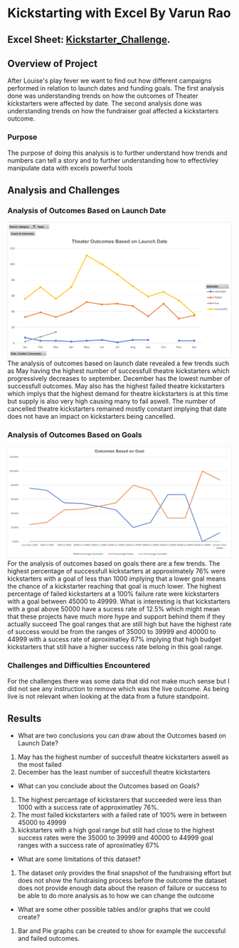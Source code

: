 # Kickstarting with Excel By Varun Rao

## Excel Sheet: [Kickstarter_Challenge](Kickstarter_Challenge.xlsx).

## Overview of Project
After Louise's play fever we want to find out how different campaigns performed in relation to launch dates and funding goals. 
The first analysis done was understanding trends on how the outcomes of Theater kickstarters were affected by date.
The second analysis done was understanding trends on how the fundraiser goal affected a kickstarters outcome.   
### Purpose
The purpose of doing this analysis is to further understand how trends and numbers can tell a story and to further understanding how to effectivley manipulate data with excels powerful tools
## Analysis and Challenges

### Analysis of Outcomes Based on Launch Date
![Theatre_Outcomes_Based_on_Launch_Date](Resources/Theater_Outcomes_vs_Launch.png)
The analysis of outcomes based on launch date revealed a few trends such as May having the highest number of successfull theatre kickstarters which progressively decreases to september.
December has the lowest number of successfull outcomes. May also has the highest failed theatre kickstarters which implys that the highest demand for theatre kickstarters is at this time but supply is also very high causing many to fail aswell.
The number of cancelled theatre kickstarters remained mostly constant implying that date does not have an impact on kickstarters being cancelled.
### Analysis of Outcomes Based on Goals
![Outcomes_Based_on_Goals](Resources/Outcomes_vs_Goals.png)
For the analysis of outcomes based on goals there are a few trends. The highest percentage of successfull kickstarters at approximately 76% were kickstarters with a goal of less than 1000 implying that a lower goal means the chance of a kickstarter reaching that goal is much lower.
The highest percentage of failed kickstarters at a 100% failure rate were kickstarters with a goal between 45000 to 49999. What is interesting is that kickstarters with a goal above 50000 have a sucess rate of 12.5% which might mean that these projects have much more hype and support behind them if they actually succeed
The goal ranges that are still high but have the highest rate of success would be from the ranges of 35000 to 39999 and 40000 to 44999 with a sucess rate of aproximatley 67% implying that high budget kickstarters that still have a higher success rate belong in this goal range.
### Challenges and Difficulties Encountered
For the challenges there was some data that did not make much sense but I did not see any instruction to remove which was the live outcome. As being live is not relevant when looking at the data from a future standpoint.
## Results

- What are two conclusions you can draw about the Outcomes based on Launch Date?
1. May has the highest number of succesfull theatre kickstarters aswell as the most failed 
2. December has the least number of succesfull theatre kickstarters 
- What can you conclude about the Outcomes based on Goals?
1. The highest percantage of kickstarers that succeeded were less than 1000 with a success rate of approximatley 76%.
2. The most failed kickstarters with a failed rate of 100% were in between 45000 to 49999
3. kickstarters with a high goal range but still had close to the highest success rates were the 35000 to 39999 and 40000 to 44999 goal ranges with a success rate of aproximatley 67%
- What are some limitations of this dataset?
1. The dataset only provides the final snapshot of the fundraising effort but does not show the fundraising process before the outcome
the dataset does not provide enough data about the reason of failure or success to be able to do more analysis as to how we can change the outcome
- What are some other possible tables and/or graphs that we could create?
1. Bar and Pie graphs can be created to show for example the successful and failed outcomes.
